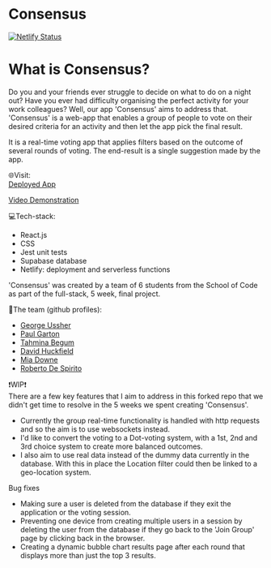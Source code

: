 # Consensus

[![Netlify Status](https://api.netlify.com/api/v1/badges/02c7c6bd-d99f-47ee-9758-26a8b738283a/deploy-status)]([https://app.netlify.com/sites/georgeussherportfolio/deploys](https://consensusgpt.netlify.app/))


# What is Consensus?
Do you and your friends ever struggle to decide on what to do on a night out? Have you ever had difficulty organising the perfect activity for your work colleagues? Well, our app 'Consensus' aims to address that.
'Consensus' is a web-app that enables a group of people to vote on their desired criteria for an activity and then let the app pick the final result.

It is a real-time voting app that applies filters based on the outcome of several rounds of voting. The end-result is a single suggestion made by the app. 

🌐Visit: 
<br>
[Deployed App](https://consensusgpt.netlify.app/)

[Video Demonstration](https://www.youtube.com/watch?v=PBnj64zxD_E)

💻Tech-stack:
- React.js
- CSS
- Jest unit tests
- Supabase database
- Netlify: deployment and serverless functions

'Consensus' was created by a team of 6 students from the School of Code as part of the full-stack, 5 week, final project. 

👥The team (github profiles):
- [George Ussher](https://github.com/georgeussher)
 - [Paul Garton](https://github.com/paulg44)
 - [Tahmina Begum](https://github.com/Arghmybeans)
 - [David Huckfield](https://github.com/davidhuckfield)
 - [Mia Downe](https://github.com/Miadowne)
 - [Roberto De Spirito](https://github.com/Roboto-Automo)

❗WIP❗
<br>
There are a few key features that I aim to address in this forked repo that we didn't get time to resolve in the 5 weeks we spent creating 'Consensus'.
<br>
* Currently the group real-time functionality is handled with http requests and so the aim is to use websockets instead.
* I'd like to convert the voting to a Dot-voting system, with a 1st, 2nd and 3rd choice system to create more balanced outcomes.
* I also aim to use real data instead of the dummy data currently in the database. With this in place the Location filter could then be linked to a geo-location system.

Bug fixes 
* Making sure a user is deleted from the database if they exit the application or the voting session.
* Preventing one device from creating multiple users in a session by deleting the user from the database if they go back to the 'Join Group' page by clicking back in the browser.
* Creating a dynamic bubble chart results page after each round that displays more than just the top 3 results.



